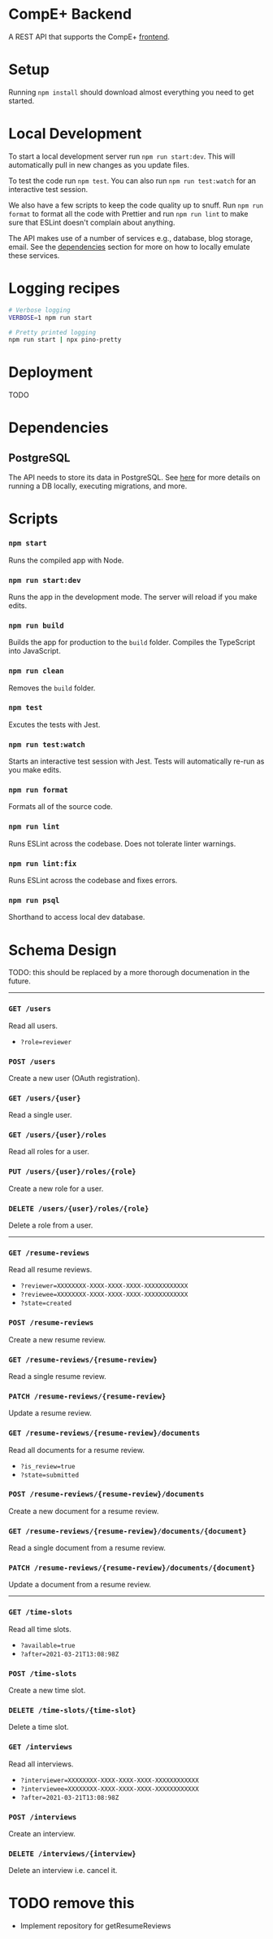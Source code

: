 # CompE+ Backend

A REST API that supports the CompE+ [frontend](../www/README.md).

# Setup

Running `npm install` should download almost everything you need to get started.

# Local Development

To start a local development server run `npm run start:dev`. This will automatically pull in new changes as you update files.

To test the code run `npm test`. You can also run `npm run test:watch` for an interactive test session.

We also have a few scripts to keep the code quality up to snuff. Run `npm run format` to format all the code with Prettier and run `npm run lint` to make sure that ESLint doesn't complain about anything.

The API makes use of a number of services e.g., database, blog storage, email. See the [dependencies](#Dependencies) section for more on how to locally emulate these services.

# Logging recipes

```bash
# Verbose logging
VERBOSE=1 npm run start

# Pretty printed logging
npm run start | npx pino-pretty
```

# Deployment

TODO

# Dependencies

## PostgreSQL

The API needs to store its data in PostgreSQL. See [here](./db/README.md) for more details on running a DB locally, executing migrations, and more.

# Scripts

### `npm start`

Runs the compiled app with Node.

### `npm run start:dev`

Runs the app in the development mode. The server will reload if you make edits.

### `npm run build`

Builds the app for production to the `build` folder. Compiles the TypeScript into JavaScript.

### `npm run clean`

Removes the `build` folder.

### `npm test`

Excutes the tests with Jest.

### `npm run test:watch`

Starts an interactive test session with Jest. Tests will automatically re-run as you make edits.

### `npm run format`

Formats all of the source code.

### `npm run lint`

Runs ESLint across the codebase. Does not tolerate linter warnings.

### `npm run lint:fix`

Runs ESLint across the codebase and fixes errors.

### `npm run psql`

Shorthand to access local dev database.

# Schema Design

TODO: this should be replaced by a more thorough documenation in the future.

---

### `GET /users`

Read all users.

-   `?role=reviewer`

### `POST /users`

Create a new user (OAuth registration).

### `GET /users/{user}`

Read a single user.

### `GET /users/{user}/roles`

Read all roles for a user.

### `PUT /users/{user}/roles/{role}`

Create a new role for a user.

### `DELETE /users/{user}/roles/{role}`

Delete a role from a user.

---

### `GET /resume-reviews`

Read all resume reviews.

-   `?reviewer=XXXXXXXX-XXXX-XXXX-XXXX-XXXXXXXXXXXX`
-   `?reviewee=XXXXXXXX-XXXX-XXXX-XXXX-XXXXXXXXXXXX`
-   `?state=created`

### `POST /resume-reviews`

Create a new resume review.

### `GET /resume-reviews/{resume-review}`

Read a single resume review.

### `PATCH /resume-reviews/{resume-review}`

Update a resume review.

### `GET /resume-reviews/{resume-review}/documents`

Read all documents for a resume review.

-   `?is_review=true`
-   `?state=submitted`

### `POST /resume-reviews/{resume-review}/documents`

Create a new document for a resume review.

### `GET /resume-reviews/{resume-review}/documents/{document}`

Read a single document from a resume review.

### `PATCH /resume-reviews/{resume-review}/documents/{document}`

Update a document from a resume review.

---

### `GET /time-slots`

Read all time slots.

-   `?available=true`
-   `?after=2021-03-21T13:08:98Z`

### `POST /time-slots`

Create a new time slot.

### `DELETE /time-slots/{time-slot}`

Delete a time slot.

### `GET /interviews`

Read all interviews.

-   `?interviewer=XXXXXXXX-XXXX-XXXX-XXXX-XXXXXXXXXXXX`
-   `?interviewee=XXXXXXXX-XXXX-XXXX-XXXX-XXXXXXXXXXXX`
-   `?after=2021-03-21T13:08:98Z`

### `POST /interviews`

Create an interview.

### `DELETE /interviews/{interview}`

Delete an interview i.e. cancel it.

# TODO remove this

-   Implement repository for getResumeReviews
